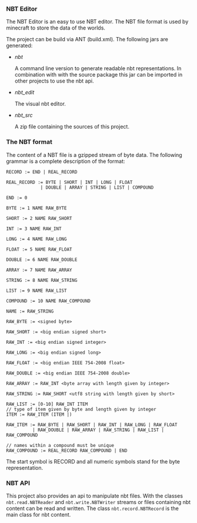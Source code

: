 ### NBT Editor

The NBT Editor is an easy to use NBT editor.
The NBT file format is used by minecraft to store
the data of the worlds.

The project can be build via ANT (build.xml).
The following jars are generated:

- *nbt*

  A command line version to generate readable nbt representations.
  In combination with with the source package this jar can be
  imported in other projects to use the nbt api.
  
- *nbt_edit*

  The visual nbt editor.

- *nbt_src*

  A zip file containing the sources of this project.

### The NBT format

The content of a NBT file is a gzipped stream of
byte data. The following grammar is a complete
description of the format:

    RECORD := END | REAL_RECORD
    
    REAL_RECORD := BYTE | SHORT | INT | LONG | FLOAT
                 | DOUBLE | ARRAY | STRING | LIST | COMPOUND
    
    END := 0
    
    BYTE := 1 NAME RAW_BYTE
    
    SHORT := 2 NAME RAW_SHORT
    
    INT := 3 NAME RAW_INT
    
    LONG := 4 NAME RAW_LONG
    
    FLOAT := 5 NAME RAW_FLOAT
    
    DOUBLE := 6 NAME RAW_DOUBLE
    
    ARRAY := 7 NAME RAW_ARRAY
    
    STRING := 8 NAME RAW_STRING
    
    LIST := 9 NAME RAW_LIST
    
    COMPOUND := 10 NAME RAW_COMPOUND
    
    NAME := RAW_STRING
    
    RAW_BYTE := <signed byte>
    
    RAW_SHORT := <big endian signed short>
    
    RAW_INT := <big endian signed integer>
    
    RAW_LONG := <big endian signed long>
    
    RAW_FLOAT := <big endian IEEE 754-2008 float>
    
    RAW_DOUBLE := <big endian IEEE 754-2008 double>
    
    RAW_ARRAY := RAW_INT <byte array with length given by integer>
    
    RAW_STRING := RAW_SHORT <utf8 string with length given by short>
    
    RAW_LIST := [0-10] RAW_INT ITEM
    // type of item given by byte and length given by integer
    ITEM := RAW_ITEM (ITEM |)
    
    RAW_ITEM := RAW_BYTE | RAW_SHORT | RAW_INT | RAW_LONG | RAW_FLOAT
              | RAW_DOUBLE | RAW_ARRAY | RAW_STRING | RAW_LIST | RAW_COMPOUND
    
    // names within a compound must be unique
    RAW_COMPOUND := REAL_RECORD RAW_COMPOUND | END

The start symbol is RECORD and all numeric symbols stand for
the byte representation.

### NBT API

This project also provides an api to manipulate nbt files.
With the classes `nbt.read.NBTReader` and `nbt.write.NBTWriter`
streams or files containing nbt content can be read and written.
The class `nbt.record.NBTRecord` is the main class for nbt content.
